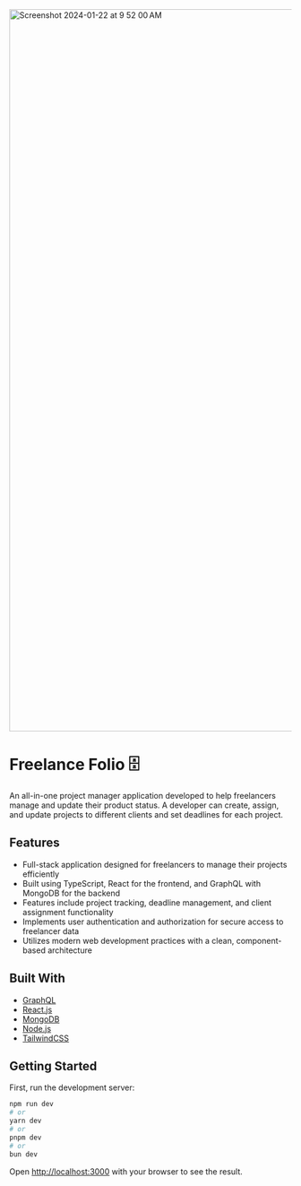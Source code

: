 

<img width="1289" alt="Screenshot 2024-01-22 at 9 52 00 AM" src="https://github.com/Ashfaq97/project-manager-graphql/assets/62211740/9a9f9ec5-8d3e-423e-90fb-39c45d59e636">

# Freelance Folio 🗄️

An all-in-one project manager application developed to help freelancers manage and update their product status. A developer can create, assign, and update projects to different clients and set deadlines for each project.

## Features

- Full-stack application designed for freelancers to manage their projects efficiently
- Built using TypeScript, React for the frontend, and GraphQL with MongoDB for the backend
- Features include project tracking, deadline management, and client assignment functionality
- Implements user authentication and authorization for secure access to freelancer data
- Utilizes modern web development practices with a clean, component-based architecture

## Built With

- [GraphQL](https://graphql.org/)
- [React.js](https://react.dev/)
- [MongoDB](https://www.mongodb.com/)
- [Node.js](https://nodejs.org/en)
- [TailwindCSS](https://tailwindcss.com/)

## Getting Started

First, run the development server:

```bash
npm run dev
# or
yarn dev
# or
pnpm dev
# or
bun dev
```

Open [http://localhost:3000](http://localhost:3000) with your browser to see the result.
